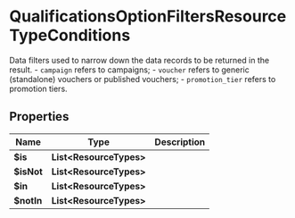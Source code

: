 

# QualificationsOptionFiltersResourceTypeConditions

Data filters used to narrow down the data records to be returned in the result. - `campaign` refers to campaigns; - `voucher` refers to generic (standalone) vouchers or published vouchers; - `promotion_tier` refers to promotion tiers.

## Properties

| Name | Type | Description |
|------------ | ------------- | ------------- |
|**$is** | **List&lt;ResourceTypes&gt;** |  |
|**$isNot** | **List&lt;ResourceTypes&gt;** |  |
|**$in** | **List&lt;ResourceTypes&gt;** |  |
|**$notIn** | **List&lt;ResourceTypes&gt;** |  |



